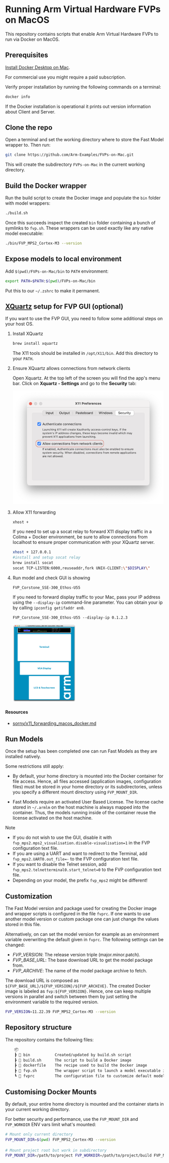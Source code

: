 # Running Arm Virtual Hardware FVPs on MacOS

This repository contains scripts that enable Arm Virtual Hardware FVPs to run via Docker on MacOS.

## Prerequisites

[Install Docker Desktop on Mac](https://docs.docker.com/desktop/install/mac-install/).

For commercial use you might require a paid subscription.

Verify proper installation by running the following commands on a terminal:

```sh
docker info
```

If the Docker installation is operational it prints out version information about Client and Server.

## Clone the repo

Open a terminal and set the working directory where to store the Fast Model wrapper to. Then run:

```sh
git clone https://github.com/Arm-Examples/FVPs-on-Mac.git
```

This will create the subdirectory `FVPs-on-Mac` in the current working directory.

## Build the Docker wrapper

Run the build script to create the Docker image and populate the `bin` folder with model wrappers:

```sh
./build.sh
```

Once this succeeds inspect the created `bin` folder containing a bunch of symlinks to `fvp.sh`.
These wrappers can be used exactly like any native model executable:

```sh
./bin/FVP_MPS2_Cortex-M3 --version
```

## Expose models to local environment

Add `$(pwd)/FVPs-on-Mac/bin` to `PATH` environment:

```sh
export PATH=$PATH:$(pwd)/FVPs-on-Mac/bin
```

Put this to our `~/.zshrc` to make it permanent.

## [XQuartz](https://www.xquartz.org/) setup for FVP GUI (optional)

If you want to use the FVP GUI, you need to follow some additional steps on your host OS.

1.  Install XQuartz

    ```sh
    brew install xquartz
    ```

    The X11 tools should be installed in `/opt/X11/bin`. Add this directory to your `PATH`.

1.  Ensure XQuartz allows connections from network clients

    Open Xquartz. At the top left of the screen you will find the app's menu bar. Click on **Xquartz - Settings** and go to the **Security** tab: 

    <img src="docs/xquartz-settings.png" width="500" alt="XQuartz security settings" />

1.  Allow X11 forwarding

        xhost +

    If you need to set up a socat relay to forward X11 display traffic in a Colima + Docker environment, be sure to allow connections from localhost to ensure proper communication with your XQuartz server.
    ```sh
    xhost + 127.0.0.1
    #install and setup socat relay
    brew install socat
    socat TCP-LISTEN:6000,reuseaddr,fork UNIX-CLIENT:\"$DISPLAY\"
    ```

1.  Run model and check GUI is showing

        FVP_Corstone_SSE-300_Ethos-U55

    If you need to forward display traffic to your Mac, pass your IP address using the `--display-ip` command-line parameter. You can obtain your ip by calling `ipconfig getifaddr en0`.

        FVP_Corstone_SSE-300_Ethos-U55 --display-ip 0.1.2.3

    <img src="docs/model-gui.png" width="200" alt="FVP model GUI" />

#### Resources

- [sorny/x11_forwarding_macos_docker.md](https://gist.github.com/sorny/969fe55d85c9b0035b0109a31cbcb088)

## Run Models

Once the setup has been completed one can run Fast Models as they are installed natively.

Some restrictions still apply:

- By default, your home directory is mounted into the Docker container for file access. Hence, all files
    accessed (application images, configuration files) must be stored in your home directory
    or its subdirectories, unless you specify a different mount directory using `FVP_MOUNT_DIR`.

- Fast Models require an activated User Based License. The license cache stored in `~/.armlm` on the host machine
    is always mapped into the container. Thus, the models running inside of the container reuse the
    license activated on the host machine.

> [!NOTE]
> - If you do not wish to use the GUI, disable it with `fvp_mps2.mps2_visualisation.disable-visualisation=1` in the FVP configuration text file.
> - If you are using a UART and want to redirect to the Terminal, add `fvp_mps2.UART0.out_file=-` to the FVP configuration text file.
> - If you want to disable the Telnet session, add `fvp_mps2.telnetterminal0.start_telnet=0` to the FVP configuration text file.
> - Depending on your model, the prefix `fvp_mps2` might be different!

## Customization

The Fast Model version and package used for creating the Docker image and wrapper scripts
is configured in the file `fvprc`. If one wants to use another model version or custom package
one can just change the values stored in this file.

Alternatively, on can set the model version for example as an environment variable overwriting
the default given in `fvprc`. The following settings can be changed:

- *FVP_VERSION*: The release version triple (major.minor.patch).
- *FVP_BASE_URL*: The base download URL to get the model package from.
- *FVP_ARCHIVE*: The name of the model package archive to fetch.

The download URL is composed as `${FVP_BASE_URL}/${FVP_VERSION}/${FVP_ARCHIVE}`.
The created Docker image is labeled as `fvp:${FVP_VERSION}`. Hence, one can keep multiple versions
in parallel and switch between them by just setting the environment variable to the required version.

```sh
FVP_VERSION=11.22.39 FVP_MPS2_Cortex-M3 --version
```

## Repository structure

The repository contains the following files:

```txt
    📦
    ┣ 📂 bin           Created/updated by build.sh script
    ┣ 📄 build.sh      The script to build a Docker image
    ┣ 📄 dockerfile    The recipe used to build the Docker image
    ┣ 📄 fvp.sh        The wrapper script to launch a model executable inside a Docker container
    ┗ 📄 fvprc         The configuration file to customize default model version and package
```

## Customising Docker Mounts

By default, your entire home directory is mounted and the container starts in your current working directory.

For better security and performance, use the `FVP_MOUNT_DIR` and `FVP_WORKDIR` ENV vars limit what's mounted:

```sh
# Mount only current directory
FVP_MOUNT_DIR=$(pwd) FVP_MPS2_Cortex-M3 --version

# Mount project root but work in subdirectory
FVP_MOUNT_DIR=/path/to/project FVP_WORKDIR=/path/to/project/build FVP_MPS2_Cortex-M3 --version
```

